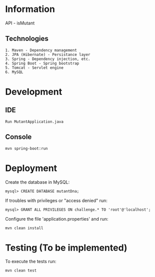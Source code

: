 # Information
API - isMutant

## Technologies
	1. Maven - Dependency management
	2. JPA (Hibernate) - Persistance layer
	3. Spring - Dependency injection, etc.
	4. Spring Boot - Spring bootstrap
	5. Tomcat - Servlet engine
	6. MySQL


# Development

## IDE
	Run MutantApplication.java

## Console
	mvn spring-boot:run


# Deployment
Create the database in MySQL:

	mysql> CREATE DATABASE mutantDna;

If troubles with privileges or "access denied" run:

	mysql> GRANT ALL PRIVILEGES ON challenge.* TO 'root'@'localhost';

Configure the file 'application.properties' and run:

	mvn clean install

# Testing (To be implemented)

To execute the tests run:

	mvn clean test
